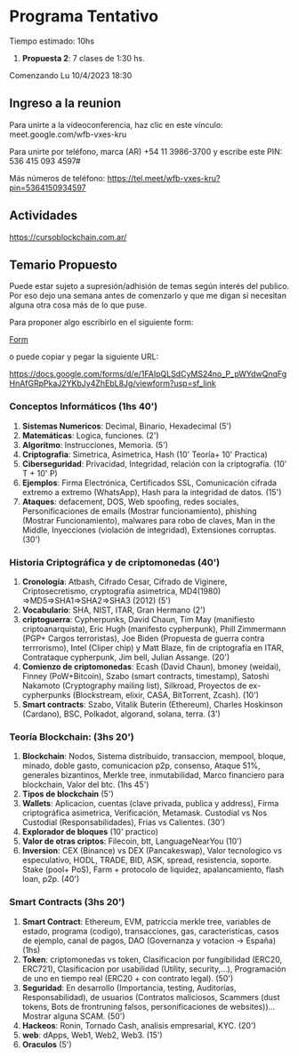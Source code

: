 # Programa Tentativo

Tiempo estimado: 10hs

1. **Propuesta 2**: 7 clases de 1:30 hs.

Comenzando Lu 10/4/2023 18:30

## Ingreso a la reunion

Para unirte a la videoconferencia, haz clic en este vínculo: meet.google.com/wfb-vxes-kru

Para unirte por teléfono, marca (AR) +54 11 3986-3700 y escribe este PIN: 536 415 093 4597#

Más números de teléfono: https://tel.meet/wfb-vxes-kru?pin=5364150934597

## Actividades

https://cursoblockchain.com.ar/

## Temario Propuesto

Puede estar sujeto a supresión/adhisión de temas según interés del publico. Por eso dejo una semana antes de comenzarlo y que me digan si necesitan alguna otra cosa más de lo que puse.

Para proponer algo escribirlo en el siguiente form:

[Form](https://docs.google.com/forms/d/e/1FAIpQLSdCyMS24no_P_pWYdwQnqFgHnAfGRpPkaJ2YKbJy4ZhEbL8Jg/viewform?usp=sf_link)

o puede copiar y pegar la siguiente URL:

https://docs.google.com/forms/d/e/1FAIpQLSdCyMS24no_P_pWYdwQnqFgHnAfGRpPkaJ2YKbJy4ZhEbL8Jg/viewform?usp=sf_link


### Conceptos Informáticos (1hs 40')
1. **Sistemas Numericos**: Decimal, Binario, Hexadecimal (5')
2. **Matemáticas**: Logica, funciones. (2')
3. **Algoritmo**: Instrucciones, Memoria. (5')
4. **Criptografia**: Simetrica, Asimetrica, Hash (10' Teoría+ 10' Practica)
5. **Ciberseguridad**: Privacidad, Integridad, relación con la criptografía. (10' T + 10' P)
6. **Ejemplos**: Firma Electrónica, Certificados SSL, Comunicación cifrada extremo a extremo (WhatsApp), Hash para la integridad de datos. (15')
7. **Ataques**: defacement, DOS, Web spoofing, redes sociales, Personificaciones de emails (Mostrar funcionamiento), phishing (Mostrar Funcionamiento), malwares para robo de claves, Man in the Middle, Inyecciones (violación de integridad), Extensiones corruptas. (30')

### Historia Criptográfica y de criptomonedas (40')
1. **Cronología**: Atbash, Cifrado Cesar, Cifrado de Viginere, Criptosecretismo, cryptografía asimetrica, MD4(1980) ⇒MD5⇒SHA1⇒SHA2⇒SHA3 (2012) (5')
2. **Vocabulario**: SHA, NIST, ITAR, Gran Hermano (2')
3. **criptoguerra**: Cypherpunks, David Chaun, Tim May (manifiesto criptoanarquista), Eric Hugh (manifesto cypherpunk), Phill Zimmermann (PGP+ Cargos terroristas), Joe Biden (Propuesta de guerra contra terrrorismo), Intel (Cliper chip) y Matt Blaze, fin de criptografía en ITAR, Contrataque cypherpunk, Jim bell, Julian Assange. (20')
4. **Comienzo de criptomonedas**: Ecash (David Chaun), bmoney (weidai), Finney (PoW+Bitcoin), Szabo (smart contracts, timestamp), Satoshi Nakamoto (Cryptography mailing list), Silkroad, Proyectos de ex-cypherpunks (Blockstream, elixir, CASA, BitTorrent, Zcash). (10')
5. **Smart contracts**: Szabo, Vitalik Buterin (Ethereum), Charles Hoskinson (Cardano), BSC, Polkadot, algorand, solana, terra. (3')

### Teoría Blockchain: (3hs 20')
1. **Blockchain**: Nodos, Sistema distribuido, transaccion, mempool, bloque, minado, doble gasto, comunicacion p2p, consenso, Ataque 51%, generales bizantinos, Merkle tree, inmutabilidad, Marco financiero para blockchain, Valor del btc. (1hs 45')
2. **Tipos de blockchain** (5')
3. **Wallets**: Aplicacion, cuentas (clave privada, publica y address), Firma criptográfica asimetrica, Verificación, Metamask. Custodial vs Nos Custodial (Responsabilidades), Frias vs Calientes. (30')
4. **Explorador de bloques** (10' practico)
5. **Valor de otras criptos**: Filecoin, btt, LanguageNearYou (10')
6. **Inversion**: CEX (Binance) vs DEX (Pancakeswap), Valor tecnologico vs especulativo, HODL, TRADE, BID, ASK, spread, resistencia, soporte. Stake (pool+ PoS), Farm + protocolo de liquidez, apalancamiento, flash loan, p2p. (40')

### Smart Contracts (3hs 20')
1. **Smart Contract**: Ethereum, EVM, patriccia merkle tree, variables de estado, programa (codigo), transacciones, gas, caracteristicas, casos de ejemplo, canal de pagos, DAO (Governanza y votacion -> España)  (1hs)
2. **Token**: criptomonedas vs token, Clasificacion por fungibilidad (ERC20, ERC721), Clasificacion por usabilidad (Utility, security,...), Programación de uno en tiempo real (ERC20 + con contrato legal). (50')
3. **Seguridad**: En desarrollo (Importancia, testing, Auditorías, Responsabilidad), de usuarios (Contratos maliciosos, Scammers (dust tokens, Bots de frontruning falsos, personificaciones de websites))... Mostrar alguna SCAM. (50')
4. **Hackeos**: Ronin, Tornado Cash, analisis empresarial, KYC. (20')
5. **web**: dApps, Web1, Web2, Web3. (15')
6. **Oraculos** (5')